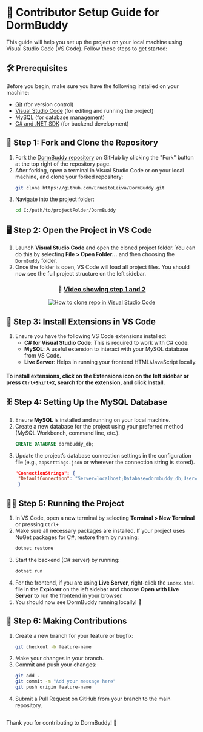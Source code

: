 # 🤝 Contributor Setup Guide for DormBuddy

This guide will help you set up the project on your local machine using Visual Studio Code (VS Code). Follow these steps to get started:

## 🛠️ Prerequisites
Before you begin, make sure you have the following installed on your machine:
- [Git](https://git-scm.com/) (for version control)
- [Visual Studio Code](https://code.visualstudio.com/) (for editing and running the project)
- [MySQL](https://www.mysql.com/) (for database management)
- [C# and .NET SDK](https://dotnet.microsoft.com/download) (for backend development)

## 🍴 Step 1: Fork and Clone the Repository

1. Fork the [DormBuddy repository](https://github.com/ErnestoLeiva/DormBuddy.git) on GitHub by clicking the "Fork" button at the top right of the repository page.
2. After forking, open a terminal in Visual Studio Code or on your local machine, and clone your forked repository:
   ```bash
   git clone https://github.com/ErnestoLeiva/DormBuddy.git
3. Navigate into the project folder:
   ```bash
   cd C:/path/to/projectFolder/DormBuddy

## 🖥️ Step 2: Open the Project in VS Code
1. Launch **Visual Studio Code** and open the cloned project folder. You can do this by selecting **File > Open Folder...** and then choosing the <code>DormBuddy</code> folder.
2. Once the folder is open, VS Code will load all project files. You should now see the full project structure on the left sidebar.

<div align="center">
  <h3>🎥 <ins>Video showing step 1 and 2</ins></h3>
  <a href="https://www.youtube.com/watch?v=Qn-C4zrXCCQ" target="_blank">
    <img src="https://img.youtube.com/vi/Qn-C4zrXCCQ/0.jpg" alt="How to clone repo in Visual Studio Code" />
  </a>
</div>

## 🔧 Step 3: Install Extensions in VS Code
1. Ensure you have the following VS Code extensions installed:
   - **C# for Visual Studio Code**: This is required to work with C# code.
   - **MySQL**: A useful extension to interact with your MySQL database from VS Code.
   - **Live Server**: Helps in running your frontend HTML/JavaScript locally.
#### To install extensions, click on the Extensions icon on the left sidebar or press <code>Ctrl+Shift+X</code>, search for the extension, and click Install.

## 🗄️ Step 4: Setting Up the MySQL Database
1. Ensure **MySQL** is installed and running on your local machine.
2. Create a new database for the project using your preferred method (MySQL Workbench, command line, etc.).
   ```sql
   CREATE DATABASE dormbuddy_db;
3. Update the project’s database connection settings in the configuration file (e.g., <code>appsettings.json</code> or wherever the connection string is stored).
   ```json
   "ConnectionStrings": {
    "DefaultConnection": "Server=localhost;Database=dormbuddy_db;User=root;Password=yourpassword;"
    }

## 🏃‍♂️ Step 5: Running the Project
1. In VS Code, open a new terminal by selecting **Terminal > New Terminal** or pressing <code>Ctrl+</code>
2. Make sure all necessary packages are installed. If your project uses NuGet packages for C#, restore them by running:
   ```bash
   dotnet restore
3. Start the backend (C# server) by running:
   ```bash
   dotnet run
4. For the frontend, if you are using **Live Server**, right-click the <code>index.html</code> file in the **Explorer** on the left sidebar and choose **Open with Live Server** to run the frontend in your browser.
5. You should now see DormBuddy running locally! 🎉

## 🤝 Step 6: Making Contributions
1. Create a new branch for your feature or bugfix:
   ```bash
   git checkout -b feature-name
2. Make your changes in your branch.
3. Commit and push your changes:
   ```bash
   git add .
   git commit -m "Add your message here"
   git push origin feature-name
4. Submit a Pull Request on GitHub from your branch to the main repository.
##
Thank you for contributing to DormBuddy! 🎉
